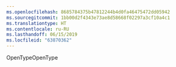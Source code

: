 ```yaml
---
ms.openlocfilehash: 8685784375b47812244b4d0fa46475472dd05942
ms.sourcegitcommit: 1bb00d2f4343e73ae8d58668f02297a3cf10a4c1
ms.translationtype: HT
ms.contentlocale: ru-RU
ms.lasthandoff: 06/15/2019
ms.locfileid: "63870362"
---
```

<span data-ttu-id="eaca5-101">OpenType</span><span class="sxs-lookup"><span data-stu-id="eaca5-101">OpenType</span></span>